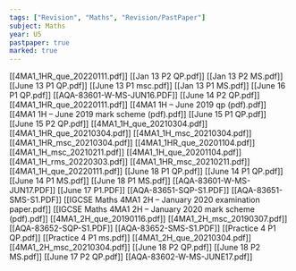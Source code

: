 ```yaml
---
tags: ["Revision", "Maths", "Revision/PastPaper"]
subject: Maths
year: U5
pastpaper: true
marked: true
---
```


[[4MA1_1HR_que_20220111.pdf]]
[[Jan 13 P2 QP.pdf]]
[[Jan 13 P2 MS.pdf]]
[[June 13 P1 QP.pdf]]
[[June 13 P1 msc.pdf]]
[[Jan 13 P1 MS.pdf]]
[[June 16 P1 QP.pdf]]
[[AQA-83601-W-MS-JUN16.PDF]]
[[June 14 P2 QP.pdf]]
[[4MA1_1HR_que_20220111.pdf]]
[[4MA1 1H – June 2019 qp (pdf).pdf]]
[[4MA1 1H – June 2019 mark scheme (pdf).pdf]]
[[June 15 P1 QP.pdf]]
[[June 15 P2 QP.pdf]]
[[4MA1_1H_que_20210304.pdf]]
[[4MA1_1HR_que_20210304.pdf]]
[[4MA1_1H_msc_20210304.pdf]]
[[4MA1_1HR_msc_20210304.pdf]]
[[4MA1_1HR_que_20201104.pdf]]
[[4MA1_1H_msc_20210211.pdf]]
[[4MA1_1H_que_20201104.pdf]]
[[4MA1_1H_rms_20220303.pdf]]
[[4MA1_1HR_msc_20210211.pdf]]
[[4MA1_1H_que_20220111.pdf]]
[[June 18 P1 QP.pdf]]
[[June 14 P1 QP.pdf]]
[[June 14 P1 MS.pdf]]
[[June 18 P1 MS.pdf]]
[[AQA-83601-W-MS-JUN17.PDF]]
[[June 17 P1.PDF]]
[[AQA-83651-SQP-S1.PDF]]
[[AQA-83651-SMS-S1.PDF]]
[[IGCSE Maths 4MA1 2H – January 2020 examination paper.pdf]]
[[IGCSE Maths 4MA1 2H – January 2020 mark scheme (pdf).pdf]]
[[4MA1_2H_que_20190116.pdf]]
[[4MA1_2H_msc_20190307.pdf]]
[[AQA-83652-SQP-S1.PDF]]
[[AQA-83652-SMS-S1.PDF]]
[[Practice 4 P1 QP.pdf]]
[[Practice 4 P1 ms.pdf]]
[[4MA1_2H_que_20210304.pdf]]
[[4MA1_2H_msc_20210304.pdf]]
[[June 18 P2 QP.pdf]]
[[June 18 P2 MS.pdf]]
[[June 17 P2 QP.pdf]]
[[AQA-83602-W-MS-JUNE17.pdf]]